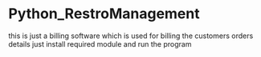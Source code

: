# Python_RestroManagement
this is just a billing software which is used for billing the customers orders details
just install required module and run the program 
